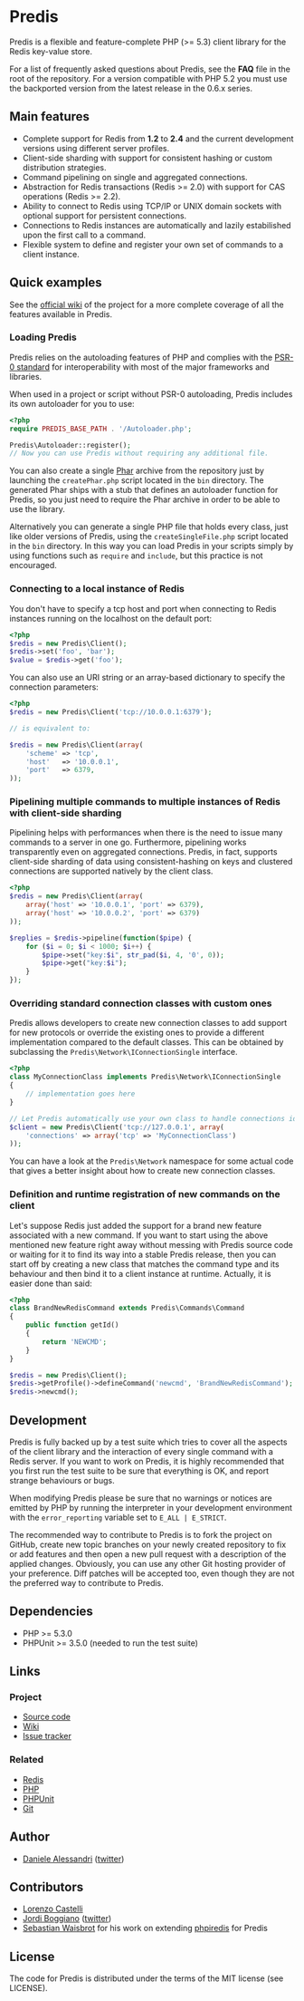 # Predis #

Predis is a flexible and feature-complete PHP (>= 5.3) client library for the Redis key-value store.

For a list of frequently asked questions about Predis, see the __FAQ__ file in the root of the repository.
For a version compatible with PHP 5.2 you must use the backported version from the latest release in the 0.6.x series.


## Main features ##

- Complete support for Redis from __1.2__ to __2.4__ and the current development versions using different server profiles.
- Client-side sharding with support for consistent hashing or custom distribution strategies.
- Command pipelining on single and aggregated connections.
- Abstraction for Redis transactions (Redis >= 2.0) with support for CAS operations (Redis >= 2.2).
- Ability to connect to Redis using TCP/IP or UNIX domain sockets with optional support for persistent connections.
- Connections to Redis instances are automatically and lazily estabilished upon the first call to a command.
- Flexible system to define and register your own set of commands to a client instance.


## Quick examples ##

See the [official wiki](http://wiki.github.com/nrk/predis) of the project for a more
complete coverage of all the features available in Predis.


### Loading Predis

Predis relies on the autoloading features of PHP and complies with the
[PSR-0 standard](http://groups.google.com/group/php-standards/web/psr-0-final-proposal)
for interoperability with most of the major frameworks and libraries.

When used in a project or script without PSR-0 autoloading, Predis includes its own autoloader for you to use:

``` php
<?php
require PREDIS_BASE_PATH . '/Autoloader.php';

Predis\Autoloader::register();
// Now you can use Predis without requiring any additional file.
```

You can also create a single [Phar](http://www.php.net/manual/en/intro.phar.php) archive from the repository
just by launching the `createPhar.php` script located in the `bin` directory. The generated Phar ships with
a stub that defines an autoloader function for Predis, so you just need to require the Phar archive in order
to be able to use the library.

Alternatively you can generate a single PHP file that holds every class, just like older versions of Predis,
using the `createSingleFile.php` script located in the `bin` directory. In this way you can load Predis in
your scripts simply by using functions such as `require` and `include`, but this practice is not encouraged.


### Connecting to a local instance of Redis ###

You don't have to specify a tcp host and port when connecting to Redis instances running on the
localhost on the default port:

``` php
<?php
$redis = new Predis\Client();
$redis->set('foo', 'bar');
$value = $redis->get('foo');
```

You can also use an URI string or an array-based dictionary to specify the connection parameters:

``` php
<?php
$redis = new Predis\Client('tcp://10.0.0.1:6379');

// is equivalent to:

$redis = new Predis\Client(array(
    'scheme' => 'tcp',
    'host'   => '10.0.0.1',
    'port'   => 6379,
));
```


### Pipelining multiple commands to multiple instances of Redis with client-side sharding ###

Pipelining helps with performances when there is the need to issue many commands to a server
in one go. Furthermore, pipelining works transparently even on aggregated connections. Predis,
in fact, supports client-side sharding of data using consistent-hashing on keys and clustered
connections are supported natively by the client class.

``` php
<?php
$redis = new Predis\Client(array(
    array('host' => '10.0.0.1', 'port' => 6379),
    array('host' => '10.0.0.2', 'port' => 6379)
));

$replies = $redis->pipeline(function($pipe) {
    for ($i = 0; $i < 1000; $i++) {
        $pipe->set("key:$i", str_pad($i, 4, '0', 0));
        $pipe->get("key:$i");
    }
});
```


### Overriding standard connection classes with custom ones ###

Predis allows developers to create new connection classes to add support for new protocols
or override the existing ones to provide a different implementation compared to the default
classes. This can be obtained by subclassing the `Predis\Network\IConnectionSingle` interface.

``` php
<?php
class MyConnectionClass implements Predis\Network\IConnectionSingle
{
    // implementation goes here
}

// Let Predis automatically use your own class to handle connections identified by the tcp prefix.
$client = new Predis\Client('tcp://127.0.0.1', array(
    'connections' => array('tcp' => 'MyConnectionClass')
));
```

You can have a look at the `Predis\Network` namespace for some actual code that gives a better
insight about how to create new connection classes.


### Definition and runtime registration of new commands on the client ###

Let's suppose Redis just added the support for a brand new feature associated
with a new command. If you want to start using the above mentioned new feature
right away without messing with Predis source code or waiting for it to find
its way into a stable Predis release, then you can start off by creating a new
class that matches the command type and its behaviour and then bind it to a
client instance at runtime. Actually, it is easier done than said:

``` php
<?php
class BrandNewRedisCommand extends Predis\Commands\Command
{
    public function getId()
    {
        return 'NEWCMD';
    }
}

$redis = new Predis\Client();
$redis->getProfile()->defineCommand('newcmd', 'BrandNewRedisCommand');
$redis->newcmd();
```


## Development ##

Predis is fully backed up by a test suite which tries to cover all the aspects of the
client library and the interaction of every single command with a Redis server. If you
want to work on Predis, it is highly recommended that you first run the test suite to
be sure that everything is OK, and report strange behaviours or bugs.

When modifying Predis please be sure that no warnings or notices are emitted by PHP
by running the interpreter in your development environment with the `error_reporting`
variable set to `E_ALL | E_STRICT`.

The recommended way to contribute to Predis is to fork the project on GitHub, create
new topic branches on your newly created repository to fix or add features and then
open a new pull request with a description of the applied changes. Obviously, you can
use any other Git hosting provider of your preference. Diff patches will be accepted
too, even though they are not the preferred way to contribute to Predis.


## Dependencies ##

- PHP >= 5.3.0
- PHPUnit >= 3.5.0 (needed to run the test suite)

## Links ##

### Project ###
- [Source code](http://github.com/nrk/predis/)
- [Wiki](http://wiki.github.com/nrk/predis/)
- [Issue tracker](http://github.com/nrk/predis/issues)

### Related ###
- [Redis](http://redis.io/)
- [PHP](http://php.net/)
- [PHPUnit](http://www.phpunit.de/)
- [Git](http://git-scm.com/)

## Author ##

- [Daniele Alessandri](mailto:suppakilla@gmail.com) ([twitter](http://twitter.com/JoL1hAHN))

## Contributors ##

- [Lorenzo Castelli](http://github.com/lcastelli)
- [Jordi Boggiano](http://github.com/Seldaek) ([twitter](http://twitter.com/seldaek))
- [Sebastian Waisbrot](http://github.com/seppo0010) for his work on extending [phpiredis](http://github.com/seppo0010/phpiredis) for Predis

## License ##

The code for Predis is distributed under the terms of the MIT license (see LICENSE).
